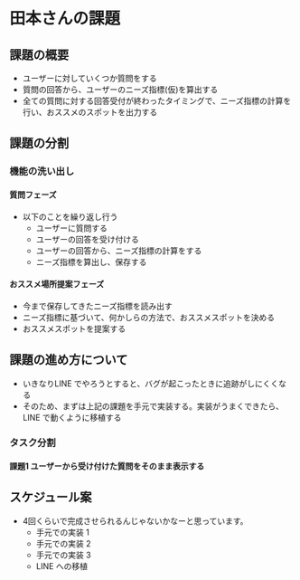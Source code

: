 # 田本さんの課題

## 課題の概要

- ユーザーに対していくつか質問をする
- 質問の回答から、ユーザーのニーズ指標(仮)を算出する
- 全ての質問に対する回答受付が終わったタイミングで、ニーズ指標の計算を行い、おススメのスポットを出力する

## 課題の分割

### 機能の洗い出し

#### 質問フェーズ

- 以下のことを繰り返し行う
  - ユーザーに質問する
  - ユーザーの回答を受け付ける
  - ユーザーの回答から、ニーズ指標の計算をする
  - ニーズ指標を算出し、保存する

#### おススメ場所提案フェーズ

- 今まで保存してきたニーズ指標を読み出す
- ニーズ指標に基づいて、何かしらの方法で、おススメスポットを決める
- おススメスポットを提案する

## 課題の進め方について

- いきなりLINE でやろうとすると、バグが起こったときに追跡がしにくくなる
- そのため、まずは上記の課題を手元で実装する。実装がうまくできたら、LINE で動くように移植する

### タスク分割

#### 課題1 ユーザーから受け付けた質問をそのまま表示する

## スケジュール案

- 4回くらいで完成させられるんじゃないかなーと思っています。
  - 手元での実装 1
  - 手元での実装 2
  - 手元での実装 3
  - LINE への移植

